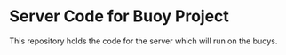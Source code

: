 Server Code for Buoy Project
============================
This repository holds the code for the server which will run on the buoys.  